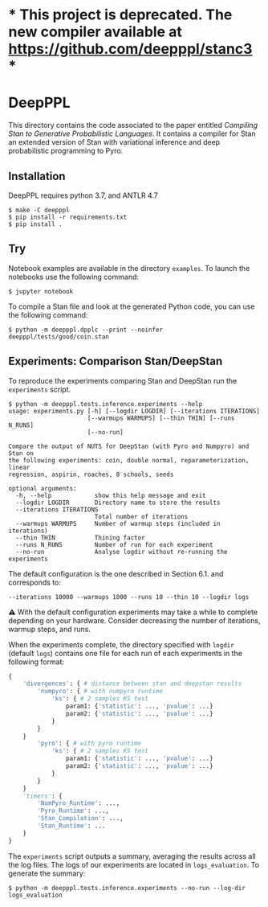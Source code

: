 # * This project is deprecated. The new compiler available at https://github.com/deepppl/stanc3 *

# DeepPPL

This directory contains the code associated to the paper entitled _Compiling Stan to Generative Probabilistic Languages_.
It contains a compiler for Stan an extended version of Stan with variational inference and deep probabilistic programming to Pyro.

## Installation

DeepPPL requires python 3.7, and ANTLR 4.7

```
$ make -C deepppl
$ pip install -r requirements.txt
$ pip install .
```

## Try

Notebook examples are available in the directory `examples`. 
To launch the notebooks use the following command:

```
$ jupyter notebook
```

To compile a Stan file and look at the generated Python code, you can use the following command:

```
$ python -m deepppl.dpplc --print --noinfer deepppl/tests/good/coin.stan
```


## Experiments: Comparison Stan/DeepStan

To reproduce the experiments comparing Stan and DeepStan run the `experiments` script.

```
$ python -m deepppl.tests.inference.experiments --help
usage: experiments.py [-h] [--logdir LOGDIR] [--iterations ITERATIONS]
                      [--warmups WARMUPS] [--thin THIN] [--runs N_RUNS]
                      [--no-run]

Compare the output of NUTS for DeepStan (with Pyro and Numpyro) and Stan on
the following experiments: coin, double normal, reparameterization, linear
regression, aspirin, roaches, 8 schools, seeds

optional arguments:
  -h, --help            show this help message and exit
  --logdir LOGDIR       Directory name to store the results
  --iterations ITERATIONS
                        Total number of iterations
  --warmups WARMUPS     Number of warmup steps (included in iterations)
  --thin THIN           Thining factor
  --runs N_RUNS         Number of run for each experiment
  --no-run              Analyse logdir without re-running the experiments
```

The default configuration is the one described in Section 6.1. and corresponds to:
```
--iterations 10000 --warmups 1000 --runs 10 --thin 10 --logdir logs
```

:warning: With the default configuration experiments may take a while to complete depending on your hardware.
Consider decreasing the number of iterations, warmup steps, and runs.

When the experiments complete, the directory specified with `logdir` (default `logs`) contains one file for each run of each experiments in the following format:

```python
{
    'divergences': { # distance between stan and deepstan results
        'numpyro': { # with numpyro runtime
            'ks': { # 2 samples KS test
                param1: {'statistic': ..., 'pvalue': ...}
                param2: {'statistic': ..., 'pvalue': ...}
            }
        }
    }
        'pyro': { # with pyro runtime
            'ks': { # 2 samples KS test
                param1: {'statistic': ..., 'pvalue': ...}
                param2: {'statistic': ..., 'pvalue': ...}
            }
        }
    }
    'timers': {
        'NumPyro_Runtime': ...,
        'Pyro_Runtime': ...,
        'Stan_Compilation': ...,
        'Stan_Runtime': ...
    }
}
```

The `experiments` script outputs a summary, averaging the results across all the log files.
The logs of our experiments are located in `logs_evaluation`.
To generate the summary:

```
$ python -m deepppl.tests.inference.experiments --no-run --log-dir logs_evaluation
```
